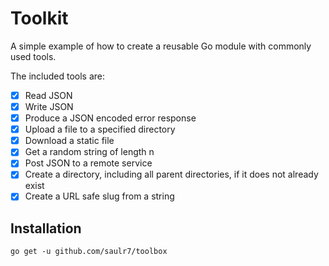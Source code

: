 # Toolkit

A simple example of how to create a reusable Go module with commonly used tools.

The included tools are:

- [x] Read JSON
- [x] Write JSON
- [x] Produce a JSON encoded error response
- [x] Upload a file to a specified directory
- [x] Download a static file
- [x] Get a random string of length n
- [x] Post JSON to a remote service
- [x] Create a directory, including all parent directories, if it does not already exist
- [x] Create a URL safe slug from a string

## Installation

`go get -u github.com/saulr7/toolbox`
